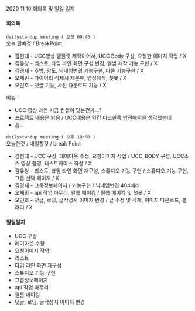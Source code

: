 2020 11 10 회의록 및 일일 일지



#### 회의록

`dailystandup meeting ( 오전 09:40 )`<br>
오늘 할예정 / BreakPoint

- 김현대 - UCC영상 템플릿 제작이어서, UCC Body 구상, 요청한 이미지 작업 / X
- 김유창 - 리스트, 타임 라인 화면 구성 변경, 앨범 제작 기능 구현 / X
- 김경재 - 추방, 양도, 닉네임변경 기능구현, 다른 기능구현 /  X
- 오재민 - 다이어리 삭제시 재분류, 영상제작, 챗봇 / X
- 오인호 - 댓글 기능, 사진 다운로드 기능 / X





이슈

- UCC 영상 과연 지금 컨셉이 맞는건가...?
- 프로젝트 내용은 밝음 / UCC내용은 약간 다크한쪽 반전매력을 생각했는데
- 흠...



`dailystandup meeting ( 오후 18:00 )`<br>
오늘한것 / 내일할것 /  break Point

- 김현대 - UCC 구상, 레이아웃 수정, 요청이미지 작업 / UCC_BODY 구성, UCC소스 영상 촬영, 테스트케이스 작성 / X
- 김유창 - 리스트, 타임 라인 화면 재구성,  스튜디오 기능 구현 / 스튜디오 기능 구현, 그룹 선택 페이지 / X
- 김경재 - 그룹정보페이지 / 기능구현 / 닉네임변경 404에러
- 오재민 - api 작업 마무리, 필름 메이킹 / 필름 메이킹 및 챗봇 / X
- 오인호 - 댓글, 로딩, 글작성시 이미지 변경 / 글 수정 및 삭제, 이미지 다운로드, 갤러리 / X





#### 일일일지

- UCC 구상
- 레이아웃 수정
- 요청이미지 작업
- 리스트
- 타임 라인 화면 재구성
- 스튜디오 기능 구현
- 그룹정보페이지 
- api 작업 마무리
- 필름 메이킹
- 댓글, 로딩, 글작성시 이미지 변경
